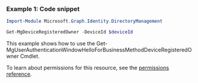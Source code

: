 ### Example 1: Code snippet

```powershellImport-Module Microsoft.Graph.Identity.DirectoryManagement

Get-MgDeviceRegisteredOwner -DeviceId $deviceId
```
This example shows how to use the Get-MgUserAuthenticationWindowHelloForBusinessMethodDeviceRegisteredOwner Cmdlet.
To learn about permissions for this resource, see the [permissions reference](/graph/permissions-reference).

